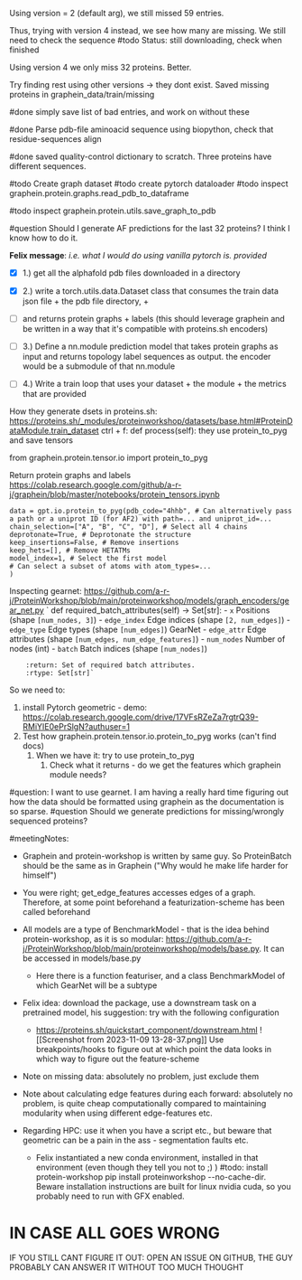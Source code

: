 Using version = 2 (default arg), we still missed 59 entries. 

Thus, trying with version 4 instead, we see how many are missing. We still need to check the sequence 
#todo Status: still downloading, check when finished

Using version 4 we only miss 32 proteins. Better.

Try finding rest using other versions -> they dont exist. Saved missing proteins in graphein_data/train/missing


#done simply save list of bad entries, and work on without these


#done Parse pdb-file aminoacid sequence using biopython, check that residue-sequences align

#done saved quality-control dictionary to scratch. Three proteins have different sequences. 

#todo Create graph dataset
#todo create pytorch dataloader 
#todo inspect graphein.protein.graphs.read_pdb_to_dataframe

#todo inspect graphein.protein.utils.save_graph_to_pdb


#question Should I generate AF predictions for the last 32 proteins? I think I know how to do it. 

**Felix message**: 
*i.e. what I would do using vanilla pytorch is.  provided*
- [x] 1.) get all the alphafold pdb files downloaded in a directory  
- [x] 2.) write a torch.utils.data.Dataset class that consumes the train data json file + the pdb file directory,  +
- [ ] and returns protein graphs + labels (this should leverage graphein and be written in a way that it's compatible with proteins.sh encoders)  
- [ ] 3.) Define a nn.module prediction model that takes protein graphs as input and returns topology label sequences as output. the encoder would be a submodule of that nn.module  
- [ ] 4.) Write a train loop that uses your dataset + the module + the metrics that are provided




How they generate dsets in proteins.sh: 
https://proteins.sh/_modules/proteinworkshop/datasets/base.html#ProteinDataModule.train_dataset
ctrl + f: def process(self):
they use protein_to_pyg and save tensors 

from graphein.protein.tensor.io import protein_to_pyg


Return protein graphs and labels 
https://colab.research.google.com/github/a-r-j/graphein/blob/master/notebooks/protein_tensors.ipynb
~~~
data = gpt.io.protein_to_pyg(pdb_code="4hhb", # Can alternatively pass a path or a uniprot ID (for AF2) with path=... and uniprot_id=...
chain_selection=["A", "B", "C", "D"], # Select all 4 chains
deprotonate=True, # Deprotonate the structure
keep_insertions=False, # Remove insertions
keep_hets=[], # Remove HETATMs
model_index=1, # Select the first model
# Can select a subset of atoms with atom_types=...
)
~~~

Inspecting gearnet:  https://github.com/a-r-j/ProteinWorkshop/blob/main/proteinworkshop/models/graph_encoders/gear_net.py
`    def required_batch_attributes(self) -> Set[str]:
        - ``x`` Positions (shape ``[num_nodes, 3]``)
        - ``edge_index`` Edge indices (shape ``[2, num_edges]``)
        - ``edge_type`` Edge types (shape ``[num_edges]``)
    GearNet    - ``edge_attr`` Edge attributes (shape ``[num_edges, num_edge_features]``)
        - ``num_nodes`` Number of nodes (int)
        - ``batch`` Batch indices (shape ``[num_nodes]``)

        :return: Set of required batch attributes.
        :rtype: Set[str]`

So we need to:
1. install Pytorch geometric - demo: https://colab.research.google.com/drive/17VFsRZeZa7rgtrQ39-RMiYIE0ePrSlgN?authuser=1
2. Test how graphein.protein.tensor.io.protein_to_pyg works (can't find docs)
	1. When we have it: try to use protein_to_pyg
		1. Check what it returns - do we get the features which graphein module needs? 

#question: I want to use gearnet. I am having a really hard time figuring out how the data should be formatted using graphein as the documentation is so sparse. 
#question Should we generate predictions for missing/wrongly sequenced proteins? 



#meetingNotes:
- Graphein and protein-workshop is written by same guy. So ProteinBatch should be the same as in Graphein ("Why would he make life harder for himself")
- You were right; get_edge_features accesses edges of a graph. Therefore, at some point beforehand a featurization-scheme has been called beforehand
- All models are a type of BenchmarkModel - that is the idea behind protein-workshop, as it is so modular: https://github.com/a-r-j/ProteinWorkshop/blob/main/proteinworkshop/models/base.py. It can be accessed in models/base.py
	- Here there is a function featuriser, and a class BenchmarkModel of which GearNet will be a subtype 
- Felix idea: download the package, use a downstream task on a pretrained model, his suggestion: try with the following configuration
	- https://proteins.sh/quickstart_component/downstream.html
![[Screenshot from 2023-11-09 13-28-37.png]]
Use breakpoints/hooks to figure out at which point the data looks in which way to figure out the feature-scheme

- Note on missing data: absolutely no problem, just exclude them 
- Note about calculating edge features during each forward: absolutely no problem, is quite cheap computationally compared to maintaining modularity when using different edge-features etc.
- Regarding HPC: use it when you have a script etc., but beware that geometric can be a pain in the ass - segmentation faults etc. 
	- Felix instantiated a new conda environment, installed in that environment (even though they tell you not to ;) ) 
#todo: install protein-workshop pip install proteinworkshop --no-cache-dir. Beware installation instructions are built for linux nvidia cuda, so you probably need to run with GFX enabled. 


# IN CASE ALL GOES WRONG
IF YOU STILL CANT FIGURE IT OUT: OPEN AN ISSUE ON GITHUB, THE GUY PROBABLY CAN ANSWER IT WITHOUT TOO MUCH THOUGHT


